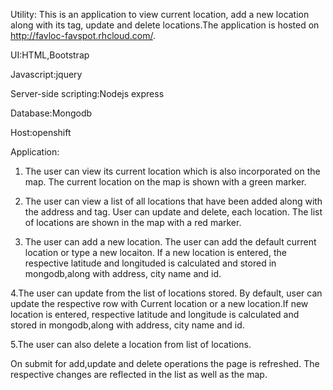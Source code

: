 Utility: This is an application to view current location, add a new location along with its tag, update and delete locations.The application is
hosted on http://favloc-favspot.rhcloud.com/.

UI:HTML,Bootstrap

Javascript:jquery

Server-side scripting:Nodejs express

Database:Mongodb

Host:openshift


Application:

1. The user can view its current location which is also incorporated on the map. The current location on the map is shown with a green marker.

2. The user can view a list of all locations that have been added along with the address and tag. User can update and delete, each location.
The list of locations are shown in the map with a red marker.

3. The user can add a new location. The user can add the default current location or type a new locaiton. If a new location is entered, the 
respective latitude and longituded is calculated and stored in mongodb,along with address, city name and id. 

4.The user can update from the list of locations stored. By default, user can update the respective row with Current location or a new 
location.If new location is entered, respective latitude and longitude is calculated and stored in mongodb,along with address, city name and id.

5.The user can also delete a location from list of locations. 

On submit for add,update and delete operations the page is refreshed. The respective changes are reflected in the list as well as the map.
